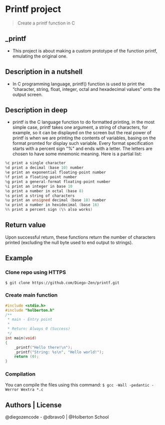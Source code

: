 # Printf project
> Create a printf function in C

## _printf
* This project is about making a custom prototype of the function printf, emulating the original one.

## Description in a nutshell
* In C programming language, printf() function is used to print the “character, string, float, integer, octal and hexadecimal values” onto the output screen.

## Description in deep
* printf is the C language function to do formatted printing, in the most simple case, printf takes one argument, a string of characters, for example, so it can be displayed on the screen but the real power of printf is when we are printing the contents of variables, basing on the format promted for display such variable. Every format specification starts with a percent sign "%" and ends with a letter. The letters are chosen to have some mnemonic meaning. Here is a partial list:

```C
%c print a single character
%d print a decimal (base 10) number
%e print an exponential floating-point number
%f print a floating-point number
%g print a general-format floating-point number
%i print an integer in base 10
%o print a number in octal (base 8)
%s print a string of characters
%u print an unsigned decimal (base 10) number
%x print a number in hexidecimal (base 16)
%% print a percent sign (\% also works)
```
## Return value
Upon successful return, these functions return the number of characters printed (excluding the null byte used to end output to strings).

## Example
### Clone repo using HTTPS
``` $ git clone https://github.com/Diego-Zen/printf.git ```

### Create main function
```C
#include <stdio.h>
#include "holberton.h"
/**
 * main - Entry point
 *
 * Return: Always 0 (Success)
 */
int main(void)
{
	_printf("Hello there!\n");
	_printf("String: %s\n", "Hello world!");
	return (0);
}
```

### Compilation
You can compile the files using this command:
``` $ gcc -Wall -pedantic -Werror Wextra *.c ```

## Authors | License
@diegozencode - @dbravo0 | @Holberton School